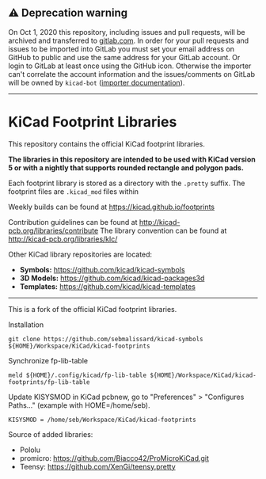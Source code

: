 ## :warning: Deprecation warning

On Oct 1, 2020 this repository, including issues and pull requests, will be archived and transferred to [gitlab.com](https://gitlab.com/kicad/libraries/kicad-footprints/). In order for your pull requests and issues to be imported into GitLab you must set your email address on GitHub to public and use the same address for your GitLab account. Or login to GitLab at least once using the GitHub icon. Otherwise the importer can't correlate the account information and the issues/comments on GitLab will be owned by `kicad-bot` ([importer documentation](https://docs.gitlab.com/ee/user/project/import/github.html#how-it-works)).

---

# KiCad Footprint Libraries

This repository contains the official KiCad footprint libraries.

**The libraries in this repository are intended to be used with KiCad version 5 or with a nightly that supports rounded rectangle and polygon pads.**

Each footprint library is stored as a directory with the `.pretty` suffix. The footprint files are `.kicad_mod` files within 

Weekly builds can be found at https://kicad.github.io/footprints

Contribution guidelines can be found at http://kicad-pcb.org/libraries/contribute
The library convention can be found at http://kicad-pcb.org/libraries/klc/

Other KiCad library repositories are located:

* **Symbols:** https://github.com/kicad/kicad-symbols
* **3D Models:** https://github.com/kicad/kicad-packages3d
* **Templates:** https://github.com/kicad/kicad-templates

----------------------------------------------------------------------------------------------------

This is a fork of the official KiCad footprint libraries.

Installation
```
git clone https://github.com/sebmalissard/kicad-symbols ${HOME}/Workspace/KiCad/kicad-footprints
```
Synchronize fp-lib-table
```
meld ${HOME}/.config/kicad/fp-lib-table ${HOME}/Workspace/KiCad/kicad-footprints/fp-lib-table
```

Update KISYSMOD in KiCad pcbnew, go to "Preferences" > "Configures Paths..." (example with HOME=/home/seb).
```
KISYSMOD = /home/seb/Workspace/KiCad/kicad-footprints
```

Source of added libraries:
* Pololu
* promicro: https://github.com/Biacco42/ProMicroKiCad.git
* Teensy: https://github.com/XenGi/teensy.pretty
